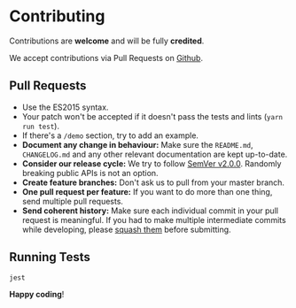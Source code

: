 # Contributing

Contributions are **welcome** and will be fully **credited**.

We accept contributions via Pull Requests on [Github](https://github.com/robbinfellow/vuebbble).

## Pull Requests

- Use the ES2015 syntax.
- Your patch won't be accepted if it doesn't pass the tests and lints (`yarn run test`).
- If there's a `/demo` section, try to add an example.
- **Document any change in behaviour:** Make sure the `README.md`, `CHANGELOG.md` and any other relevant documentation are kept up-to-date.
- **Consider our release cycle:** We try to follow [SemVer v2.0.0](http://semver.org/). Randomly breaking public APIs is not an option.
- **Create feature branches:** Don't ask us to pull from your master branch.
- **One pull request per feature:** If you want to do more than one thing, send multiple pull requests.
- **Send coherent history:** Make sure each individual commit in your pull request is meaningful. If you had to make multiple intermediate commits while developing, please [squash them](http://www.git-scm.com/book/en/v2/Git-Tools-Rewriting-History#Changing-Multiple-Commit-Messages) before submitting.

## Running Tests

``` bash
jest
```

**Happy coding**!
